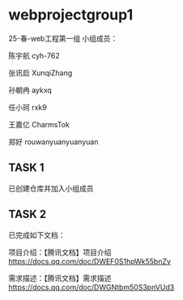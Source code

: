 # webprojectgroup1
25-春-web工程第一组
小组成员：

陈宇航 cyh-762

张讯启 XunqiZhang

孙朝冉 aykxq

任小珂 rxk9

王嘉亿 CharmsTok

郑好 rouwanyuanyuanyuan

## TASK 1
已创建仓库并加入小组成员

## TASK 2
已完成如下文档：


项目介绍：【腾讯文档】项目介绍
https://docs.qq.com/doc/DWEF0S1hpWk55bnZv


需求描述：【腾讯文档】需求描述
https://docs.qq.com/doc/DWGNtbm50S3pnVUd3

